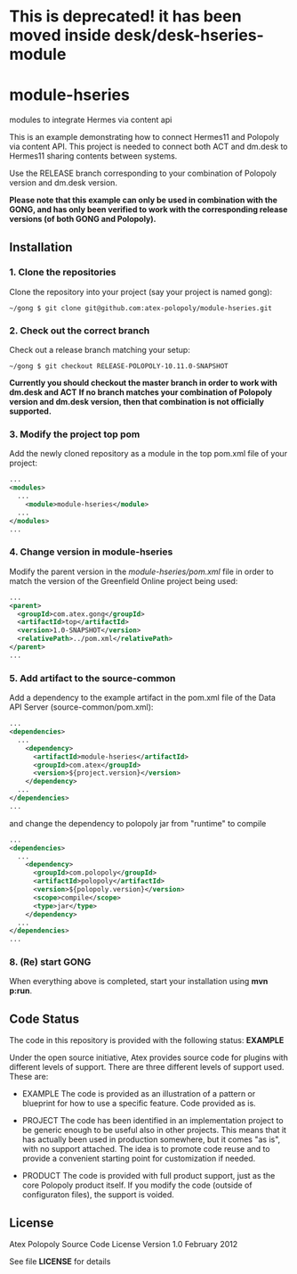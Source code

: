 # This is deprecated! it has been moved inside desk/desk-hseries-module


module-hseries
==============

modules to integrate Hermes via content api

This is an example demonstrating how to connect Hermes11 and Polopoly via content API. 
This project is needed to connect both ACT and dm.desk to Hermes11 sharing contents between systems.


Use the RELEASE branch corresponding to your combination of Polopoly version and dm.desk version.

**Please note that this example can only be used in combination with the GONG, and has only been verified to work with the corresponding release versions (of both GONG and Polopoly).**

## Installation

### 1. Clone the repositories

Clone the repository into your project (say your project is named gong):

```
~/gong $ git clone git@github.com:atex-polopoly/module-hseries.git

```

### 2. Check out the correct branch

Check out a release branch matching your setup:
```
~/gong $ git checkout RELEASE-POLOPOLY-10.11.0-SNAPSHOT
```

**Currently you should checkout the master branch in order to work with dm.desk and ACT**
**If no branch matches your combination of Polopoly version and dm.desk version, then that combination is not officially supported.**

### 3. Modify the project top pom

Add the newly cloned repository as a module in the top pom.xml file of your project:

```xml
...
<modules>
  ...
    <module>module-hseries</module>
  ...
</modules>
...
```

### 4. Change version in module-hseries

Modify the parent version in the *module-hseries/pom.xml* file in order to match the version of the Greenfield Online project being used:

```xml
...
<parent>
  <groupId>com.atex.gong</groupId>
  <artifactId>top</artifactId>
  <version>1.0-SNAPSHOT</version>
  <relativePath>../pom.xml</relativePath>
</parent>
...
```

### 5. Add artifact to the source-common

Add a dependency to the example artifact in the pom.xml file of the Data API Server (source-common/pom.xml):

```xml
...
<dependencies>
  ...
    <dependency>
      <artifactId>module-hseries</artifactId>
      <groupId>com.atex</groupId>
      <version>${project.version}</version>
    </dependency>
  ...
</dependencies>
...
```

and change the dependency to polopoly jar from "runtime" to compile

```xml
...
<dependencies>
  ...
    <dependency>
      <groupId>com.polopoly</groupId>
      <artifactId>polopoly</artifactId>
      <version>${polopoly.version}</version>
      <scope>compile</scope>
      <type>jar</type>
    </dependency>
  ...
</dependencies>
...
```

### 8. (Re) start GONG

When everything above is completed, start your installation using **mvn p:run**.


## Code Status
The code in this repository is provided with the following status: **EXAMPLE**

Under the open source initiative, Atex provides source code for plugins with different levels of support. There are three different levels of support used. These are:

- EXAMPLE
The code is provided as an illustration of a pattern or blueprint for how to use a specific feature. Code provided as is.

- PROJECT
The code has been identified in an implementation project to be generic enough to be useful also in other projects. This means that it has actually been used in production somewhere, but it comes "as is", with no support attached. The idea is to promote code reuse and to provide a convenient starting point for customization if needed.

- PRODUCT
The code is provided with full product support, just as the core Polopoly product itself.
If you modify the code (outside of configuraton files), the support is voided.

## License
Atex Polopoly Source Code License
Version 1.0 February 2012

See file **LICENSE** for details
